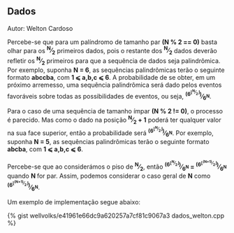 ## Dados
<div id="dados"></div>

Autor: Welton Cardoso

Percebe-se que para um palíndromo de tamanho par <b>(N % 2 == 0)</b>  basta olhar para os <b><sup>N</sup>&frasl;<sub>2</sub></b> primeiros dados, pois o restante dos <b><sup>N</sup>&frasl;<sub>2</sub></b> dados deverão refletir os <b><sup>N</sup>&frasl;<sub>2</sub></b> primeiros para que a sequência de dados seja palindrômica. Por exemplo, suponha <b>N = 6</b>, as sequências palindrômicas terão o seguinte formato <b>abccba</b>, com  <b>1 &#10877; a,b,c &#10877; 6</b>. A probabilidade de se obter, em um próximo arremesso,  uma sequência palindrômica será dado pelos eventos favoráveis sobre todas as possibilidades de eventos, ou seja, <b><sup>(6<sup>&lfloor;<sup>N</sup>&frasl;<sub>2</sub>&rfloor;</sup>)</sup>&frasl;<sub>6<sup>N</sup></sub></b>. 

Para o caso de uma sequência de tamanho ímpar <b>(N % 2 != 0)</b>, o processo é parecido.  Mas como o dado na posição <b><sup>N</sup>&frasl;<sub>2</sub> + 1</b> poderá ter qualquer valor na sua face superior, então a probabilidade será <b><sup>(6<sup>&lfloor;<sup>N</sup>&frasl;<sub>2</sub>&rfloor;</sup>)</sup>&frasl;<sub>6<sup>N</sup></sub></b>. Por exemplo, suponha <b>N = 5</b>, as sequências palindrômicas terão o seguinte formato <b>abcba</b>, com  <b>1 &#10877; a,b,c &#10877; 6</b>. 

Percebe-se que ao considerámos o piso de  <b><sup>N</sup>&frasl;<sub>2</sub></b>, então <b><sup>(6<sup>&lfloor;<sup>N</sup>&frasl;<sub>2</sub>&rfloor;</sup>)</sup>&frasl;<sub>6<sup>N</sup></sub> = <sup>(6<sup>&lfloor;<sup>(N+1)</sup>&frasl;<sub>2</sub>&rfloor;</sup>)</sup>&frasl;<sub>6<sup>N</sup></sub></b> quando <b>N </b>for par. Assim, podemos considerar o caso geral de <b>N</b> como <b><sup>(6<sup>&lfloor;<sup>(N+1)</sup>&frasl;<sub>2</sub>&rfloor;</sup>)</sup>&frasl;<sub>6<sup>N</sup></sub></b>.

Um exemplo de implementação segue abaixo:

{% gist wellvolks/e41961e66dc9a620257a7cf81c9067a3 dados_welton.cpp %}
